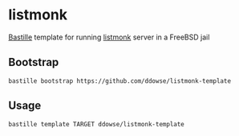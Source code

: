 # listmonk 
[Bastille](https://github.com/bastillebsd/bastille) template for running [listmonk](https://listmonk.app) server in a FreeBSD jail


## Bootstrap

```shell
bastille bootstrap https://github.com/ddowse/listmonk-template
```

## Usage

```shell
bastille template TARGET ddowse/listmonk-template
```
